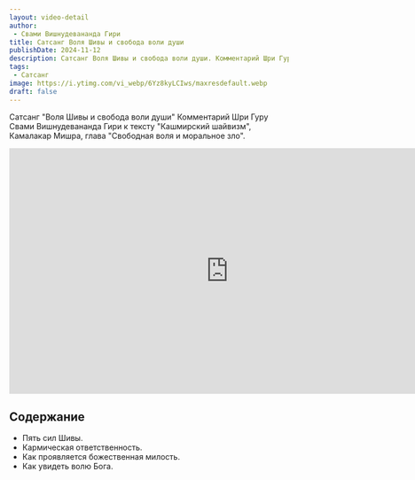 ```yaml
---
layout: video-detail
author:
 - Свами Вишнудевананда Гири
title: Сатсанг Воля Шивы и свобода воли души
publishDate: 2024-11-12
description: Сатсанг Воля Шивы и свобода воли души. Комментарий Шри Гуру Свами Вишнудевананда Гири к тексту "Кашмирский шайвизм", Камалакар Мишра, глава "Свободная воля и моральное зло".
tags: 
 - Сатсанг
image: https://i.ytimg.com/vi_webp/6Yz8kyLCIws/maxresdefault.webp
draft: false
---
```


 Сатсанг "Воля Шивы и свобода воли души"
Комментарий Шри Гуру Свами Вишнудевананда Гири к тексту "Кашмирский шайвизм", Камалакар Мишра, глава "Свободная воля и моральное зло".

<iframe width="790" height="444" src="https://www.youtube.com/embed/6Yz8kyLCIws" frameborder="0" allowfullscreen=""></iframe> 

## Содержание

- Пять сил Шивы.
- Кармическая ответственность.
- Как проявляется божественная милость.
- Как увидеть волю Бога.
